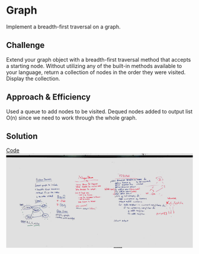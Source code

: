# Graph 

Implement a breadth-first traversal on a graph.

## Challenge

Extend your graph object with a breadth-first traversal method that accepts a starting node. Without utilizing any of the built-in methods available to your language, return a collection of nodes in the order they were visited. Display the collection.

## Approach & Efficiency

Used a queue to add nodes to be visited.  Dequed nodes added to output list
O(n) since we need to work through the whole graph.

## Solution
[Code](../src/main/java/code/challenges/Graph/Graph.java)  
![Whiteboard](../assets/whiteboard_bft_graph.jpg)
 